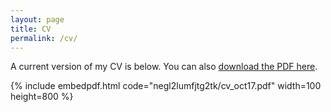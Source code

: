 ```yaml
---
layout: page
title: CV
permalink: /cv/
---
```


A current version of my CV is below. You can also
[download the PDF here](https://www.dropbox.com/s/4vroiojrnl49h97/cv_jul18.pdf?dl=0).

{% include embedpdf.html code="negl2lumfjtg2tk/cv_oct17.pdf" width=100 height=800 %}


